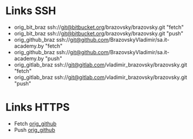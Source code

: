 # Links SSH

* orig_bit_braz	ssh://git@bitbucket.org/brazovsky/brazovsky.git "fetch"
* orig_bit_braz	ssh://git@bitbucket.org/brazovsky/brazovsky.git "push"
* orig_github_braz	ssh://git@github.com/BrazovskyVladimir/sa.it-academy.by "fetch"
* orig_github_braz	ssh://git@github.com/BrazovskyVladimir/sa.it-academy.by "push"
* orig_gitlab_braz	ssh://git@gitlab.com/vladimir_brazovsky/brazovsky.git "fetch"
* orig_gitlab_braz	ssh://git@gitlab.com/vladimir_brazovsky/brazovsky.git "push"

# Links HTTPS

- Fetch [orig_github](https://github.com/pluhin/sa.it-academy.by "fetch")
- Push [orig_github](https://github.com/pluhin/sa.it-academy.by "push")

